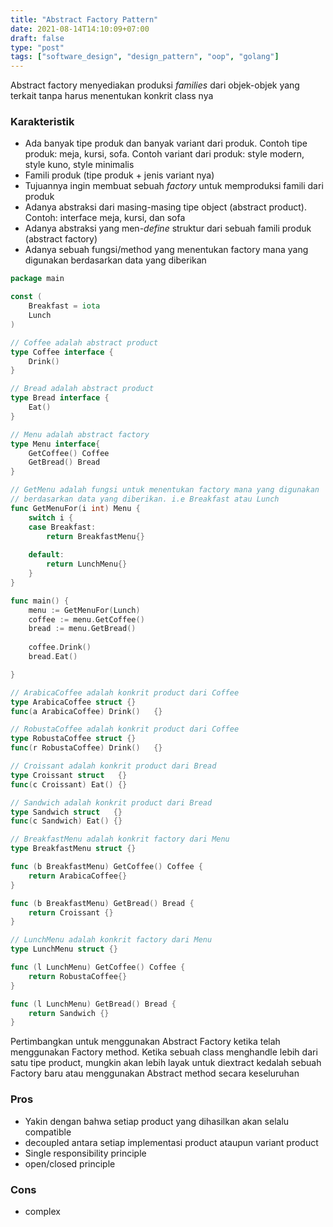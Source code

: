 ```yaml
---
title: "Abstract Factory Pattern"
date: 2021-08-14T14:10:09+07:00
draft: false
type: "post"
tags: ["software_design", "design_pattern", "oop", "golang"]
---
```


Abstract factory menyediakan produksi *families* dari objek-objek yang terkait tanpa harus menentukan konkrit class nya

### Karakteristik
- Ada banyak tipe produk dan banyak variant dari produk. Contoh tipe produk: meja, kursi, sofa. Contoh variant dari produk: style modern, style kuno, style minimalis
- Famili produk (tipe produk + jenis variant nya)
- Tujuannya ingin membuat sebuah *factory* untuk memproduksi famili dari produk
- Adanya abstraksi dari masing-masing tipe object (abstract product). Contoh: interface meja, kursi, dan sofa
- Adanya abstraksi yang men-*define* struktur dari sebuah famili produk (abstract factory)
- Adanya sebuah fungsi/method yang menentukan factory mana yang digunakan berdasarkan data yang diberikan

```go
package main

const (
	Breakfast = iota
	Lunch
)

// Coffee adalah abstract product
type Coffee interface {
	Drink()
}

// Bread adalah abstract product
type Bread interface {
	Eat()
}

// Menu adalah abstract factory
type Menu interface{
	GetCoffee() Coffee
	GetBread() Bread
}

// GetMenu adalah fungsi untuk menentukan factory mana yang digunakan
// berdasarkan data yang diberikan. i.e Breakfast atau Lunch
func GetMenuFor(i int) Menu {
	switch i {
	case Breakfast:
		return BreakfastMenu{}
		
	default:
		return LunchMenu{}
	}
}

func main() {
	menu := GetMenuFor(Lunch)
	coffee := menu.GetCoffee()
	bread := menu.GetBread()
	
	coffee.Drink()
	bread.Eat()

}

// ArabicaCoffee adalah konkrit product dari Coffee
type ArabicaCoffee struct {}
func(a ArabicaCoffee) Drink()   {}

// RobustaCoffee adalah konkrit product dari Coffee
type RobustaCoffee struct {}
func(r RobustaCoffee) Drink()   {}

// Croissant adalah konkrit product dari Bread
type Croissant struct   {}
func(c Croissant) Eat() {}

// Sandwich adalah konkrit product dari Bread
type Sandwich struct   {}
func(c Sandwich) Eat() {}

// BreakfastMenu adalah konkrit factory dari Menu
type BreakfastMenu struct {}

func (b BreakfastMenu) GetCoffee() Coffee {
	return ArabicaCoffee{}
}

func (b BreakfastMenu) GetBread() Bread {
	return Croissant {}
}

// LunchMenu adalah konkrit factory dari Menu
type LunchMenu struct {}

func (l LunchMenu) GetCoffee() Coffee {
	return RobustaCoffee{}
}

func (l LunchMenu) GetBread() Bread {
	return Sandwich {}
}

```

Pertimbangkan untuk menggunakan Abstract Factory ketika telah menggunakan Factory method. Ketika sebuah class menghandle lebih dari satu tipe product, mungkin akan lebih layak untuk diextract kedalah sebuah Factory baru atau menggunakan Abstract method secara keseluruhan

### Pros
- Yakin dengan bahwa setiap product yang dihasilkan akan selalu compatible
- decoupled antara setiap implementasi product ataupun variant product
- Single responsibility principle
- open/closed principle

### Cons
- complex